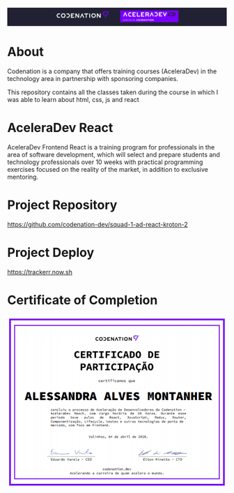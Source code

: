 ![Acelera Dev by Codenation](logo.png)

# About

Codenation is a company that offers training courses (AceleraDev) in the technology area in partnership with sponsoring companies.

This repository contains all the classes taken during the course in which I was able to learn about html, css, js and react

# AceleraDev React

AceleraDev Frontend React is a training program for professionals in the area of software development, which will select and prepare students and technology professionals over 10 weeks with practical programming exercises focused on the reality of the market, in addition to exclusive mentoring.

# Project Repository

https://github.com/codenation-dev/squad-1-ad-react-kroton-2

# Project Deploy

https://trackerr.now.sh

# Certificate of Completion

![](cc.png)